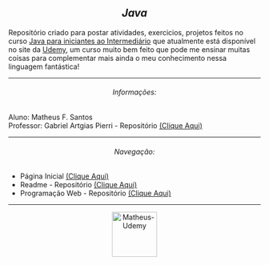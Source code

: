 <section align="center">
  <h1><em>Java</em></h1>
</section>

<section>
  <p>Repositório criado para postar atividades, exercicios, projetos feitos no curso <a href="https://www.udemy.com/course/curso-de-programacao-java-para-iniciantes-ao-intermediario/" target="_blank">Java para iniciantes ao Intermediário</a> que atualmente está disponível no site da <a href="https://www.udemy.com/" target="_blank">Udemy</a>, um curso muito bem feito que pode me ensinar muitas coisas para complementar mais ainda o meu conhecimento nessa linguagem fantástica!</p>
</section>

<hr>

<section>
  <h6 align="center">Informações:</h6>
  <p>
    Aluno: Matheus F. Santos<br>
    Professor: Gabriel Artgias Pierri - Repositório <a href="https://github.com/gaplogan?tab=repositories" target="_blank">(Clique Aqui)</a>
  </p>
</section>

<hr>

<section>
  <h6 align="center">Navegação:</h6>
  <nav>
    <ul>
      <li>Página Inicial <a href="https://github.com/Matheus-FSantos" target="_blank">(Clique Aqui)</a></li>
      <li>Readme - Repositório <a href="https://github.com/Matheus-FSantos/Matheus-FSantos" target="_blank">(Clique Aqui)</a></li>
      <li>Programação Web - Repositório <a href="https://github.com/Matheus-FSantos/SENAC-PWA107-1142496616-Matheus" target="_blank">(Clique Aqui)</a></li>
    </ul>
  </nav>
<section> 

<hr>

<section align="center">
  <a href="https://www.udemy.com/" target="_blank">
    <img alt="Matheus-Udemy" height="auto" width="90" src="https://logosmarcas.net/wp-content/uploads/2021/11/Udemy-Logo.png">
  </a>
</section>
